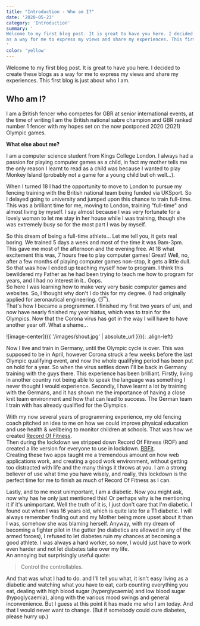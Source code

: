 ```yaml
---
title: "Introduction - Who am I?"
date: '2020-05-23'
category: 'Introduction'
summary: '
Welcome to my first blog post. It is great to have you here. I decided to create these blogs
as a way for me to express my views and share my experiences. This first blog is just about who I am.
'
color: 'yellow'
---
```


Welcome to my first blog post. It is great to have you here. I decided to create these blogs
as a way for me to express my views and share my experiences. This first blog is just about who I am.

## Who am I?

I am a British fencer who competes for GBR at senior international events, at the time of
writing I am the British national sabre champion and GBR ranked number 1 fencer with my hopes
set on the now postponed 2020 (2021) Olympic games.

**What else about me?**

I am a computer science student from Kings College London. I always had a passion for playing computer games as
a child, in fact my mother tells me the only reason I learnt to read as a child was because I wanted to play Monkey
Island (probably not a game for a young child but oh well...).

When I turned 18 I had the opportunity to move to London to pursue my fencing training with the British national team
being funded via UKSport. So I delayed going to university and jumped upon this chance to train full-time.  
This was a brilliant time for me, moving to London, training "full-time" and almost
living by myself. I say almost because I was very fortunate for a lovely woman to let me stay in her house
while I was training, though she was extremely busy so for the most part I was by myself.

So this dream of being a full-time athlete... Let me tell you, it gets real boring. We trained 5 days a week
and most of the time it was 9am-3pm. This gave me most of the afternoon and the evening free. At 18 what
excitement this was, 7 hours free to play computer games! Great! Well, no, after a few months of playing computer
games non-stop, it gets a little dull. So that was how I ended up teaching myself how to program. I think this
bewildered my Father as he had been trying to teach me how to program for years, and I had no interest in it.. Oops.  
So here I was learning how to make very very basic computer games and websites. So, I thought why don't I do this
for my degree. (I had originally applied for aeronautical engineering. :sleeping:).  
That's how I became a programmer. I finished my first two years of uni, and now have nearly finished my year
hiatus, which was to train for the Olympics. Now that the Corona virus has got in the way I will have to have another
year off. What a shame...

![image-center]({{ '/images/shout.jpg' | absolute_url }}){: .align-left}


Now I live and train in Germany, until the Olympic cycle is over. This was supposed to be in April, however Corona
struck a few weeks before the last Olympic qualifying event, and now the whole qualifying period has been put
on hold for a year. So when the virus settles down I'll be back in Germany training with the guys there. This experience
has been brilliant. Firstly, living in another country not being able to speak the language was something I never
thought I would experience. Secondly, I have learnt a lot by training with the Germans, and it has shown me
the importance of having a close knit team environment and how that can lead to success. The German team I
train with has already qualified for the Olympics.

With my now several years of programming experience, my old fencing coach pitched an idea to me on how we could
improve physical education and use health & wellbeing to monitor children at schools. That was how we created
[Record Of Fitness](https://www.recordoffitness.com).  
Then during the lockdown we stripped down Record Of Fitness (ROF) and created a lite version for everyone to use
in lockdown. [BBFit](https://www.recordoffitness.com/bbfit).  
Creating these two apps taught me a tremendous amount on how web applications work, and creating a good work
environment, without getting too distracted with life and the many things it throws at you.
I am a strong believer of use what time you have wisely, and really, this lockdown is the perfect time for
me to finish as much of Record Of Fitness as I can.

Lastly, and to me most unimportant, I am a diabetic. Now you might ask, now why has he only just mentioned this! Or
perhaps why is he mentioning it if it's unimportant. Well the truth of it is, I just don't care that I'm
diabetic. I found out when I was 16 years old, which is quite late for a T1 diabetic. I will always remember finding out
and my Mother being more upset about it than I was, somehow she was blaming herself. Anyway, with my dream of becoming a
fighter pilot in the gutter (no diabetics are allowed in any of the armed forces), I refused to let diabetes ruin my
chances at becoming a good athlete. I was always a hard worker, so now, I would just have to work even harder and not
let diabetes take over my life.  
An annoying but surprisingly useful quote:
> Control the controllables.

And that was what I had to do. and I'll tell you what, it isn't easy living as a diabetic and watching what you have to
eat, carb counting everything you eat, dealing with high blood sugar (hyperglycaemia) and low blood sugar (hypoglycaemia),
along with the various mood swings and general inconvenience. But I guess at this point it has made me who I am today.
And that I would never want to change. (But if somebody could cure diabetes, please hurry up.)





  
